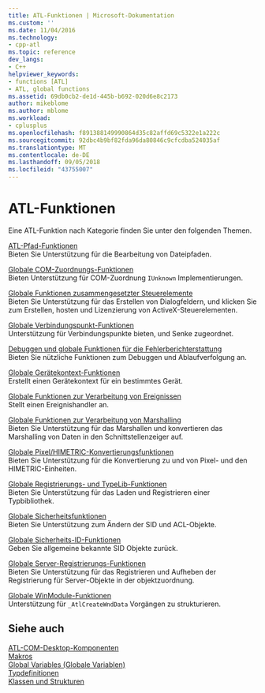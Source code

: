 ```yaml
---
title: ATL-Funktionen | Microsoft-Dokumentation
ms.custom: ''
ms.date: 11/04/2016
ms.technology:
- cpp-atl
ms.topic: reference
dev_langs:
- C++
helpviewer_keywords:
- functions [ATL]
- ATL, global functions
ms.assetid: 69db0cb2-de1d-445b-b692-020d6e8c2173
author: mikeblome
ms.author: mblome
ms.workload:
- cplusplus
ms.openlocfilehash: f891388149990864d35c82affd69c5322e1a222c
ms.sourcegitcommit: 92dbc4b9bf82fda96da80846c9cfcdba524035af
ms.translationtype: MT
ms.contentlocale: de-DE
ms.lasthandoff: 09/05/2018
ms.locfileid: "43755007"
---
```

# <a name="atl-functions"></a>ATL-Funktionen

Eine ATL-Funktion nach Kategorie finden Sie unter den folgenden Themen.

[ATL-Pfad-Funktionen](../../atl/reference/com-map-global-functions.md)  
Bieten Sie Unterstützung für die Bearbeitung von Dateipfaden.

[Globale COM-Zuordnungs-Funktionen](../../atl/reference/com-map-global-functions.md)  
Bieten Unterstützung für COM-Zuordnung `IUnknown` Implementierungen.

[Globale Funktionen zusammengesetzter Steuerelemente](../../atl/reference/composite-control-global-functions.md)  
Bieten Sie Unterstützung für das Erstellen von Dialogfeldern, und klicken Sie zum Erstellen, hosten und Lizenzierung von ActiveX-Steuerelementen.

[Globale Verbindungspunkt-Funktionen](../../atl/reference/connection-point-global-functions.md)  
Unterstützung für Verbindungspunkte bieten, und Senke zugeordnet.

[Debuggen und globale Funktionen für die Fehlerberichterstattung](../../atl/reference/debugging-and-error-reporting-global-functions.md)  
Bieten Sie nützliche Funktionen zum Debuggen und Ablaufverfolgung an.

[Globale Gerätekontext-Funktionen](../../atl/reference/device-context-global-functions.md)  
Erstellt einen Gerätekontext für ein bestimmtes Gerät.

[Globale Funktionen zur Verarbeitung von Ereignissen](../../atl/reference/event-handling-global-functions.md)  
Stellt einen Ereignishandler an.

[Globale Funktionen zur Verarbeitung von Marshalling](../../atl/reference/marshaling-global-functions.md)  
Bieten Sie Unterstützung für das Marshallen und konvertieren das Marshalling von Daten in den Schnittstellenzeiger auf.

[Globale Pixel/HIMETRIC-Konvertierungsfunktionen](../../atl/reference/pixel-himetric-conversion-global-functions.md)  
Bieten Sie Unterstützung für die Konvertierung zu und von Pixel- und den HIMETRIC-Einheiten.

[Globale Registrierungs- und TypeLib-Funktionen](../../atl/reference/registry-and-typelib-global-functions.md)  
Bieten Sie Unterstützung für das Laden und Registrieren einer Typbibliothek.

[Globale Sicherheitsfunktionen](../../atl/reference/security-global-functions.md)  
Bieten Sie Unterstützung zum Ändern der SID und ACL-Objekte.

[Globale Sicherheits-ID-Funktionen](../../atl/reference/security-identifier-global-functions.md)  
Geben Sie allgemeine bekannte SID Objekte zurück.

[Globale Server-Registrierungs-Funktionen](../../atl/reference/server-registration-global-functions.md)  
Bieten Sie Unterstützung für das Registrieren und Aufheben der Registrierung für Server-Objekte in der objektzuordnung.

[Globale WinModule-Funktionen](../../atl/reference/winmodule-global-functions.md)  
Unterstützung für `_AtlCreateWndData` Vorgängen zu strukturieren.

## <a name="see-also"></a>Siehe auch

[ATL-COM-Desktop-Komponenten](../../atl/atl-com-desktop-components.md)   
[Makros](../../atl/reference/atl-macros.md)   
[Global Variables (Globale Variablen)](../../atl/reference/atl-global-variables.md)   
[Typdefinitionen](../../atl/reference/atl-typedefs.md)   
[Klassen und Strukturen](../../atl/reference/atl-classes.md)
